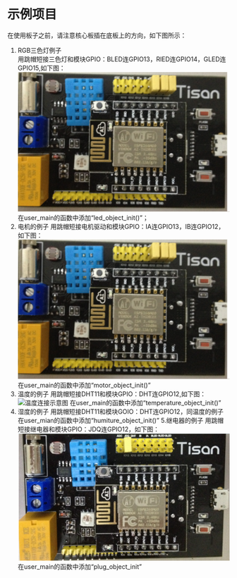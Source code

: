 # 示例项目  
在使用板子之前，请注意核心板插在底板上的方向，如下图所示：

1. RGB三色灯例子  
用跳帽短接三色灯和模块GPIO：BLED连GPIO13，RlED连GPIO14，GLED连GPIO15,如下图：
![RGB三色灯连接示意图](image/example-rgb.png)  
在user_main的函数中添加“led_object_init()”；
2. 电机的例子
用跳帽短接电机驱动和模块GPIO：IA连GPIO13，IB连GPIO12，如下图：
![电机连接示意图](image/example-rgb.png) 
在user_main的函数中添加“motor_object_init()”
3. 温度的例子
用跳帽短接DHT11和模块GPIO：DHT连GPIO12,如下图：
![温度连接示意图](image/example-dht.png) 
在user_main的函数中添加“temperature_object_init()”
4. 湿度的例子
用跳帽短接DHT11和模块GOIO：DHT连GPIO12，同温度的例子
在user_mian的函数中添加“humiture_object_init()”
5.继电器的例子
用跳帽短接继电器和模块GPIO：JDQ连GPIO12，如下图：
![继电器连接示意图](image/example-jdq.png) 
在user_main的函数中添加“plug_object_init”




